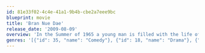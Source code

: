 ```yaml
---
id: 81e33f02-4c4e-41a1-9b4b-cbe2a7eee9bc
blueprint: movie
title: 'Bran Nue Dae'
release_date: '2009-08-09'
overview: 'In the Summer of 1965 a young man is filled with the life of the idyllic old pearling port Broome - fishing, hanging out with his mates and his girl. However his mother returns him to the religious mission for further schooling. After being punished for an act of youthful rebellion, he runs away from the mission on a journey that ultimately leads him back home.'
genres: '[{"id": 35, "name": "Comedy"}, {"id": 18, "name": "Drama"}, {"id": 10769, "name": "Foreign"}, {"id": 10749, "name": "Romance"}]'
---
```

